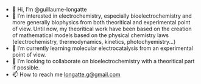 - 👋 Hi, I’m @guillaume-longatte
- 👀 I’m interested in electrochemistry, especially bioelectrochemistry and more generally biophysics from both theoritical and experimental point of view. Until now, my theoritical work have been based on the creation of mathematical models based on the physical chemistry laws (electrochemistry, thermodynamics, kinetics, photochyemistry...)
- 🌱 I’m currently learning molecular electrocatalysis from an experimental point of view.
- 💞️ I’m looking to collaborate on bioelectrochemistry with a theoritical part if possible.
- 📫 How to reach me longatte.g@gmail.com

<!---
guillaume-longatte/guillaume-longatte is a ✨ special ✨ repository because its `README.md` (this file) appears on your GitHub profile.
You can click the Preview link to take a look at your changes.
--->
